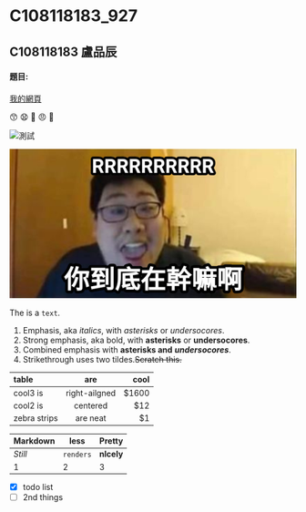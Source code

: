 # C108118183_927

## C108118183 盧品辰
<!--### 組員:C108118181 紀佩淳 C108118182 劉姿瑛 C108118184 劉上豪 -->

#### 題目:

[我的網頁](https://www.nkust.edu.tw/ "高科網站")

😙 😧 💢 😠 🥇

![測試](https://i2.kknews.cc/SIG=2pqsone/3p640000q712930npq83.jpg "嘻嘻")

![what](what.jpg "你幹嘛RRRRRRR")


The is a `text`.

1. Emphasis, aka *italics*, with *asterisks* or *undersocores*. 
2. Strong emphasis, aka bold, with **asterisks** or **undersocores**.
3. Combined emphasis with **asterisks and** ***undersocores***.
4. Strikethrough uses two tildes.<strike>Scratch this.</strike>

|  **table** | **are**         | **cool** |
|:----       | :----:            |----: |
|  cool3 is  | right-ailgned |$1600 | 
|  cool2 is  | centered        |$12   |
|zebra strips|are neat         |$1    |

|**Markdown**|**less**|**Pretty**|
|:----|----|:---|
|*Still*|`renders`|**nlcely**|
|1|2|3|


- [x] todo list
- [ ] 2nd things
